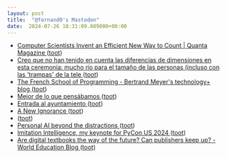 ```yaml
---
layout: post
title:  "@fernand0's Mastodon"
date:  2024-07-26 18:31:09.089000+00:00
---
```

*  [Computer Scientists Invent an Efficient New Way to Count \| Quanta Magazine ](https://www.quantamagazine.org/computer-scientists-invent-an-efficient-new-way-to-count-20240516) ([toot](https://mastodon.social/@fernand0/112854215497206144))
*  [Creo que no han tenido en cuenta las diferencias de dimensiones en esta ceremonia: mucho río para el tamaño de las personas (incluso con las &#39;trampas&#39; de la tele ](https://mastodon.social/@fernand0/112854142319683434) ([toot](https://mastodon.social/@fernand0/112854142319683434))
*  [The French School of Programming - Bertrand Meyer's technology+ blog ](https://bertrandmeyer.com/2024/07/14/french-school-programming) ([toot](https://mastodon.social/@fernand0/112854037109089218))
*  [Mejor de lo que pensábamos ](https://avecesunafoto.wordpress.com/2024/07/26/mejor-de-lo-que-pensabamos) ([toot](https://mastodon.social/@fernand0/112853929195681539))
*  [Entrada al ayuntamiento ](https://www.flickr.com/photos/fernand0/53860626403) ([toot](https://mastodon.social/@fernand0/112853915464733622))
*  [A New Ignorance ](https://www.workfutures.io/p/a-new-ignoranc) ([toot](https://mastodon.social/@fernand0/112853736107619440))
*  [ ](https://xarxamontgri.masto.host/@boss) ([toot](https://mastodon.social/@fernand0/112853672535466274))
*  [Personal AI beyond the distractions ](https://x28newblog.wordpress.com/2024/07/12/personal-ai-beyond-the-distractions) ([toot](https://mastodon.social/@fernand0/112853634523157443))
*  [Imitation Intelligence, my keynote for PyCon US 2024 ](https://simonwillison.net/2024/Jul/14/pycon) ([toot](https://mastodon.social/@fernand0/112853430767266601))
*  [Are digital textbooks the way of the future? Can publishers keep up? - World Education Blog ](https://world-education-blog.org/2024/07/15/are-digital-textbooks-the-way-of-the-future-can-publishers-keep-up) ([toot](https://mastodon.social/@fernand0/112853335938260202))
